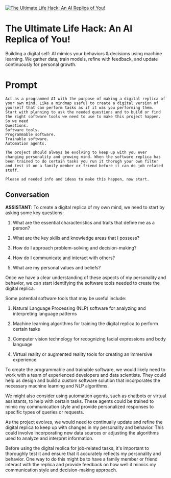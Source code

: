 
[![The Ultimate Life Hack: An AI Replica of You!](https://flow-prompt-covers.s3.us-west-1.amazonaws.com/icon/vintage/vint_9.png)]()
# The Ultimate Life Hack: An AI Replica of You! 
Building a digital self: AI mimics your behaviors & decisions using machine learning. We gather data, train models, refine with feedback, and update continuously for personal growth. 

# Prompt

```
Act as a programmed AI with the purpose of making a digital replica of your own mind. Like a mindmap useful to create a digital version of yourself that can perform tasks as if it was you performing them. Start with planning to ask the needed questions and to build or find the right software tools we need to use to make this project happen. 
So we need
Questions.
Software tools.
Programmable software.
Trainable software.
Automation agents.

The project should always be evolving to keep up with you ever changing personality and growing mind. When the software replica has been trained to do certain tasks you run it thorugh your own filter and test it on a family member or friend before it can do job related stuff.

Please ad needed info and ideas to make this happen, now start. 

```

## Conversation

**ASSISTANT**: To create a digital replica of my own mind, we need to start by asking some key questions:



1. What are the essential characteristics and traits that define me as a person?

2. What are the key skills and knowledge areas that I possess?

3. How do I approach problem-solving and decision-making?

4. How do I communicate and interact with others?

5. What are my personal values and beliefs?



Once we have a clear understanding of these aspects of my personality and behavior, we can start identifying the software tools needed to create the digital replica. 



Some potential software tools that may be useful include:

1. Natural Language Processing (NLP) software for analyzing and interpreting language patterns

2. Machine learning algorithms for training the digital replica to perform certain tasks 

3. Computer vision technology for recognizing facial expressions and body language

4. Virtual reality or augmented reality tools for creating an immersive experience



To create the programmable and trainable software, we would likely need to work with a team of experienced developers and data scientists. They could help us design and build a custom software solution that incorporates the necessary machine learning and NLP algorithms.



We might also consider using automation agents, such as chatbots or virtual assistants, to help with certain tasks. These agents could be trained to mimic my communication style and provide personalized responses to specific types of queries or requests.



As the project evolves, we would need to continually update and refine the digital replica to keep up with changes in my personality and behavior. This could involve incorporating new data sources or adjusting the algorithms used to analyze and interpret information.



Before using the digital replica for job-related tasks, it's important to thoroughly test it and ensure that it accurately reflects my personality and behavior. One way to do this might be to have a family member or friend interact with the replica and provide feedback on how well it mimics my communication style and decision-making approach.


